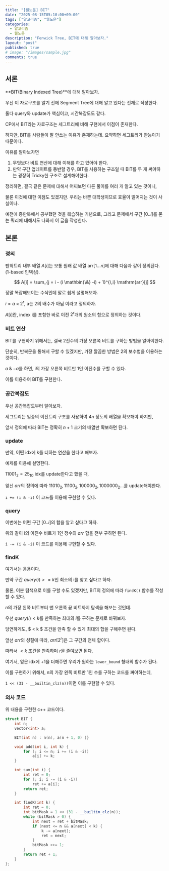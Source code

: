 ```yaml
---
title: "[웰노운] BIT"
date: "2025-08-15T05:10:00+09:00"
tags: ["알고리즘", "웰노운"]
categories:
  - 알고리즘
  - 웰노운
description: "Fenwick Tree, BIT에 대해 알아보자."
layout: "post"
published: true
# image: "/images/sample.jpg"
comments: true
---
```


## 서론
**BIT(Binary Indexed Tree)**에 대해 알아보자.

우선 이 자료구조를 알기 전에 Segment Tree에 대해 알고 있다는 전제로 작성한다.

둘다 query와 update가 핵심이고, 시간복잡도도 같다.

CP에서 BIT라는 자료구조는 세그트리에 비해 구현에서 이점이 존재한다.

하지만, BIT를 사람들이 잘 안쓰는 이유가 존재하는데. 요약하면 세그트리가 만능이기 때문이다.

이유를 알아보자면

1. 무엇보다 비트 연산에 대해 이해를 하고 있어야 한다.
2. 만약 구간 업데이트를 동반할 경우, BIT를 사용하는 구조일 때 BIT를 두 개 써야하는 굉장히 Tricky한 구조로 설계해야한다.

정리하면, 결국 같은 문제에 대해서 어찌보면 다른 풀이를 여러 개 알고 있는 것이니,

물론 이것에 대한 이점도 있겠지만. 우리는 바쁜 대학생이므로 효율이 떨어지는 것이 사실이나.

예전에 종만북에서 공부했던 것을 복습하는 기념으로, 그리고 문제에서 구간 $[0..i]$를 묻는 쿼리에 대해서도 나와서 이 글을 작성한다.

## 본론
### 정의
펜윅트리 내부 배열 $A[i]$는 보통 원래 값 배열 $\mathrm{arr}[1\ldots n]$에 대해 다음과 같이 정의된다. (1-based 인덱싱).

$$
A[i] = \sum_{j = i - (i \mathbin{\&} -i) + 1}^{\,i} \mathrm{arr}[j]
$$

정말 복잡해보이는 수식인데 말로 쉽게 설명해보자.

$i = a \times 2^r$, a는 2의 배수가 아님 이라고 정의하자.

$A[i]$란, index i를 포함한 바로 이전 $2^r$개의 원소의 합으로 정의하는 것이다.

### 비트 연산
BIT를 구현하기 위해서는, 결국 2진수의 가장 오른쪽 비트를 구하는 방법을 알아야한다.

단순히, 반복문을 통해서 구할 수 있겠지만, 가장 깔끔한 방법은 2의 보수법을 이용하는 것이다.

$a \mathbin{\&} -a$를 하면, i의 가장 오른쪽 비트만 1인 이진수를 구할 수 있다.

이를 이용하여 BIT를 구현한다.

### 공간복잡도
우선 공간복잡도부터 알아보자.

세그트리는 일종의 이진트리 구조를 사용하여 $4n$ 정도의 배열을 확보해야 하지만,

앞서 정의에 따라 BIT는 정확히 $n + 1$ 크기의 배열만 확보하면 된다.

### update
만약, 어떤 idx에 k를 더하는 연산을 한다고 해보자.

예제를 이용해 설명한다.

$11001_2 = 25_{10}$ idx를 update한다고 했을 때,

앞선 $arr$의 정의에 따라 $11010_2, 11100_2, 100000_2, 1000000_2...$를 update해야한다.

```i += (i & -i)``` 이 코드를 이용해 구현할 수 있다.

### query
이번에는 어떤 구간 $[0..i]$의 합을 알고 싶다고 하자.

위와 같이 i의 이진수 비트가 1인 정수의 $arr$ 합을 전부 구하면 된다.

```i -= (i & -i)``` 이 코드를 이용해 구현할 수 있다.

### findK
여기서는 응용이다.

만약 구간 $query(i) >= k$인 최소의 i를 찾고 싶다고 하자.

물론, 이분 탐색으로 이를 구할 수도 있겠지만, BIT의 정의에 따라 `findK()` 함수를 작성할 수 있다.

$n$의 가장 왼쪽 비트부터 맨 오른쪽 끝 비트까지 탐색을 해보는 것인데.

우선 $query(i) < k$를 만족하는 최대의 $i$를 구하는 문제로 바꿔보자.

당연하게도, $ < k $ 조건을 만족 할 수 있게 최대의 합을 구해주면 된다.

앞선 $arr$의 성질에 따라, $arr[2^r]$은 그 구간의 전체 합이다.

따라서 $< k$ 조건을 만족하며 $r$을 줄여보면 된다.

여기서, 얻은 idx에 $+ 1$을 더해주면 우리가 원하는 `lower_bound` 형태의 함수가 된다.

이를 구현하기 위해서, n의 가장 왼쪽 비트만 1인 수를 구하는 코드를 짜야하는데,

`1 << (31 - __builtin_clz(n))`이면 이를 구현할 수 있다.



### 의사 코드
위 내용을 구현한 c++ 코드이다.

```c++
struct BIT {
    int n;
    vector<int> a;

    BIT(int n) : n(n), a(n + 1, 0) {}

    void add(int i, int k) {
        for (; i <= n; i += (i & -i))
            a[i] += k;
    }

    int sum(int i) {
        int ret = 0;
        for (; i; i -= (i & -i))
            ret += a[i];
        return ret;
    }

    int findK(int k) {
        int ret = 0;
        int bitMask = 1 << (31 - __builtin_clz(n));
        while (bitMask > 0) {
            int next = ret + bitMask;
            if (next <= n && a[next] < k) {
                k -= a[next];
                ret = next;
            }
            bitMask >>= 1;
        }
        return ret + 1;
    }
};
```

